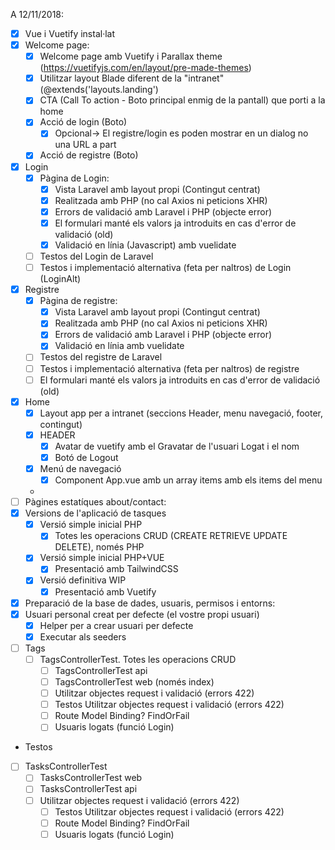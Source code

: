 A 12/11/2018:

- [x] Vue i Vuetify instal·lat
- [x] Welcome page:
  - [x] Welcome page amb Vuetify i Parallax theme (https://vuetifyjs.com/en/layout/pre-made-themes)
  - [x] Utilitzar layout Blade diferent de la "intranet" (@extends('layouts.landing')
  - [x] CTA (Call To action - Boto principal enmig de la pantall) que porti a la home
  - [x] Acció de login (Boto)
    - [x] Opcional-> El registre/login es poden mostrar en un dialog no una URL a part
  - [x] Acció de registre (Boto)
- [x] Login
  - [x] Pàgina de Login: 
    - [x] Vista Laravel amb layout propi (Contingut centrat)
    - [x] Realitzada amb PHP (no cal Axios ni peticions XHR)
    - [x] Errors de validació amb Laravel i PHP (objecte error)
    - [x] El formulari manté els valors ja introduits en cas d'error de validació (old)
    - [x] Validació en línia (Javascript) amb vuelidate
  - [ ] Testos del Login de Laravel
  - [ ] Testos i implementació alternativa (feta per naltros) de Login (LoginAlt)
- [x] Registre
  - [x] Pàgina de registre: 
    - [x] Vista Laravel amb layout propi (Contingut centrat)
    - [x] Realitzada amb PHP (no cal Axios ni peticions XHR)
    - [x] Errors de validació amb Laravel i PHP (objecte error)
    - [x] Validació en línia amb vuelidate
  - [ ] Testos del registre de Laravel
  - [ ] Testos i implementació alternativa (feta per naltros) de registre
  - [ ] El formulari manté els valors ja introduits en cas d'error de validació (old)
- [x] Home
  - [x] Layout app per a intranet (seccions Header, menu navegació, footer, contingut)
  - [x] HEADER
    - [x] Avatar de vuetify amb el Gravatar de l'usuari Logat i el nom
    - [x] Botó de Logout
  - [x] Menú de navegació
    - [x]  Component App.vue amb un array items amb els items del menu
  -
- [ ] Pàgines estatíques about/contact:
- [x] Versions de l'aplicació de tasques
  - [x] Versió simple inicial PHP
    - [x] Totes les operacions CRUD (CREATE RETRIEVE UPDATE DELETE), només PHP
  - [x] Versió simple inicial PHP+VUE  
    - [x] Presentació amb TailwindCSS   
  - [x] Versió definitiva  WIP
    - [x] Presentació amb Vuetify
- [x] Preparació de la base de dades, usuaris, permisos i entorns:
 - [x] Usuari personal creat per defecte (el vostre propi usuari)
   - [x] Helper per a crear usuari per defecte
   - [x] Executar als seeders
- [ ] Tags
  - [ ] TagsControllerTest. Totes les operacions CRUD
    - [ ] TagsControllerTest api   
    - [ ] TagsControllerTest web (només index)
    - [ ] Utilitzar objectes request i validació (errors 422)
    - [ ] Testos Utilitzar objectes request i validació (errors 422)
    - [ ] Route Model Binding? FindOrFail
    - [ ] Usuaris logats (funció Login)
- Testos
 - [ ] TasksControllerTest
   - [ ] TasksControllerTest web
   - [ ] TasksControllerTest api
    - [ ] Utilitzar objectes request i validació (errors 422)
       - [ ] Testos Utilitzar objectes request i validació (errors 422)
       - [ ] Route Model Binding? FindOrFail
       - [ ] Usuaris logats (funció Login)